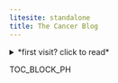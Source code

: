 ```yaml
---
litesite: standalone
title: The Cancer Blog
---
```

<details>
<summary>
*first visit? click to read*
</summary>

>My eldest child has a brain tumor.

Those were the first words of my second-ever blog post back in 2006. I'd started the blog as a place to store ideas and random musings, but it soon became The Cancer Blog, read by friends and family and very many strangers around the globe. It ended up a treasure trove of blow-by-blow reporting I've been grateful to have ever since. 

After my daughter died, I eventually took the blog down; I created an anonymized site, *Sadie's Brain Tumor*, to share the medical details. But I think it's precisely the personal that helped me when we were in the thick of things. I felt less alone because other people shared not just their MRIs and symptoms, but their days and nights and grief. If you're going through someone's cancer, I hope this journal helps you feel less alone, too.

Her name was really Meghan, by the way.

</details>

TOC_BLOCK_PH
